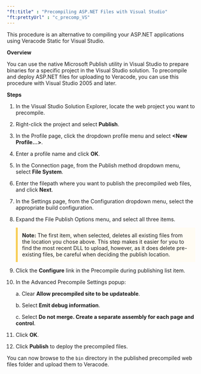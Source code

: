 ```yaml
---
"ft:title" : "Precompiling ASP.NET Files with Visual Studio"
"ft:prettyUrl" : "c_precomp_VS"
---
```


This procedure is an alternative to compiling your ASP.NET applications using Veracode Static for Visual Studio.

<p font-size="13pt"><b>Overview</b></p>

You can use the native Microsoft Publish utility in Visual Studio to prepare binaries for a specific project in the Visual Studio solution. To precompile and deploy ASP.NET files for uploading to Veracode, you can use this procedure with Visual Studio 2005 and later.

<p font-size="13pt"><b>Steps</b></p>

1.  In the Visual Studio Solution Explorer, locate the web project you want to precompile.
2.  Right-click the project and select **Publish**.
3.  In the Profile page, click the dropdown profile menu and select **<New Profile...\>**.
4.  Enter a profile name and click **OK**.
5.  In the Connection page, from the Publish method dropdown menu, select **File System**.
6.  Enter the filepath where you want to publish the precompiled web files, and click **Next**.
7.  In the Settings page, from the Configuration dropdown menu, select the appropriate build configuration.
8.  Expand the File Publish Options menu, and select all three items.<p style="background-color:#FFFCF3; padding: 12px; border-left: 5px solid #F7CD55;">
  <b>Note:</b> The first item, when selected, deletes all existing files from the location you chose above. This step makes it easier for you to find the most recent DLL to upload, however, as it does delete pre-existing files, be careful when deciding the publish location.</p>

9.  Click the **Configure** link in the Precompile during publishing list item.

10. In the Advanced Precompile Settings popup:

    a.  Clear **Allow precompiled site to be updateable**.

    b.  Select **Emit debug information**.

    c.  Select **Do not merge. Create a separate assembly for each page and control**.

11. Click **OK**.
12. Click **Publish** to deploy the precompiled files.

You can now browse to the `bin` directory in the published precompiled web files folder and upload them to Veracode.
